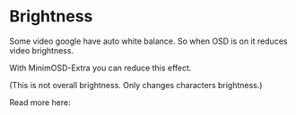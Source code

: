 # Brightness #

Some video google have auto white balance. So when OSD is on it reduces video brightness.

With MinimOSD-Extra you can reduce this effect.

(This is not overall brightness. Only changes characters brightness.)


Read more here: 